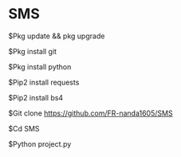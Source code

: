 # SMS

$Pkg update && pkg upgrade

$Pkg install git

$Pkg install python

$Pip2 install requests

$Pip2 install bs4

$Git clone https://github.com/FR-nanda1605/SMS

$Cd SMS

$Python project.py
